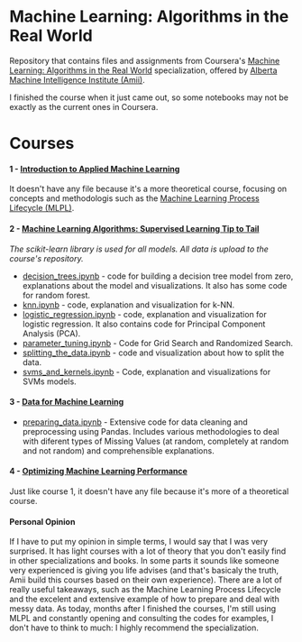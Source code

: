 # Machine Learning: Algorithms in the Real World
Repository that contains files and assignments from Coursera's [Machine Learning: Algorithms in the Real World](https://www.coursera.org/specializations/machine-learning-algorithms-real-world#courses) specialization, offered by [Alberta Machine Intelligence Institute (Amii)](https://www.amii.ca/).

I finished the course when it just came out, so some notebooks may not be exactly as the current ones in Coursera.

# Courses

#### 1 - [Introduction to Applied Machine Learning](https://www.coursera.org/learn/machine-learning-applied)
  It doesn't have any file because it's a more theoretical course, focusing on concepts and methodologis such as the [Machine Learning Process Lifecycle (MLPL)](https://www.amii.ca/latest-from-amii/ml-process-lifecycle-part-1/).


#### 2 - [Machine Learning Algorithms: Supervised Learning Tip to Tail](https://www.coursera.org/learn/machine-learning-classification-algorithms)
*The scikit-learn library is used for all models. All data is upload to the course's repository.*
  * [decision_trees.ipynb](https://github.com/pedrohortencio/Machine-Learning-Algorithms-in-the-Real-World/blob/main/Supervised%20Learning%20Tip%20to%20Tail/decision_trees.ipynb) - code for building a decision tree model from zero, explanations about the model and visualizations. It also has some code for random forest.
  * [knn.ipynb](https://github.com/pedrohortencio/Machine-Learning-Algorithms-in-the-Real-World/blob/main/Supervised%20Learning%20Tip%20to%20Tail/knn.ipynb) - code, explanation and visualization for k-NN.
  * [logistic_regression.ipynb](https://github.com/pedrohortencio/Machine-Learning-Algorithms-in-the-Real-World/blob/main/Supervised%20Learning%20Tip%20to%20Tail/logistic_regression.ipynb) - code, explanation and visualization for logistic regression. It also contains code for Principal Component Analysis (PCA).
  * [parameter_tuning.ipynb](https://github.com/pedrohortencio/Machine-Learning-Algorithms-in-the-Real-World/blob/main/Supervised%20Learning%20Tip%20to%20Tail/parameter_tuning.ipynb) - Code for Grid Search and Randomized Search.
  * [splitting_the_data.ipynb](https://github.com/pedrohortencio/Machine-Learning-Algorithms-in-the-Real-World/blob/main/Supervised%20Learning%20Tip%20to%20Tail/splitting_the_data.ipynb) - code and visualization about how to split the data.
  * [svms_and_kernels.ipynb](https://github.com/pedrohortencio/Machine-Learning-Algorithms-in-the-Real-World/blob/main/Supervised%20Learning%20Tip%20to%20Tail/svms_and_kernels.ipynb) - Code, explanation and visualizations for SVMs models.

#### 3 - [Data for Machine Learning](https://www.coursera.org/learn/data-machine-learning)
  * [preparing_data.ipynb]() - Extensive code for data cleaning and preprocessing using Pandas. Includes various methodologies to deal with diferent types of Missing Values (at random, completely at random and not random) and comprehensible explanations.

#### 4 - [Optimizing Machine Learning Performance](https://www.coursera.org/learn/optimize-machine-learning-model-performance)
  Just like course 1, it doesn't have any file because it's more of a theoretical course.
  
#### Personal Opinion
  If I have to put my opinion in simple terms, I would say that I was very surprised. It has light courses with a lot of theory that you don't easily find in other specializations and books. In some parts it sounds like someone very experienced is giving you life advises (and that's basicaly the truth, Amii build this courses based on their own experience). There are a lot of really useful takeaways, such as the Machine Learning Process Lifecycle and the excelent and extensive example of how to prepare and deal with messy data. As today, months after I finished the courses, I'm still using MLPL and constantly opening and consulting the codes for examples, I don't have to think to much: I highly recommend the specialization.
